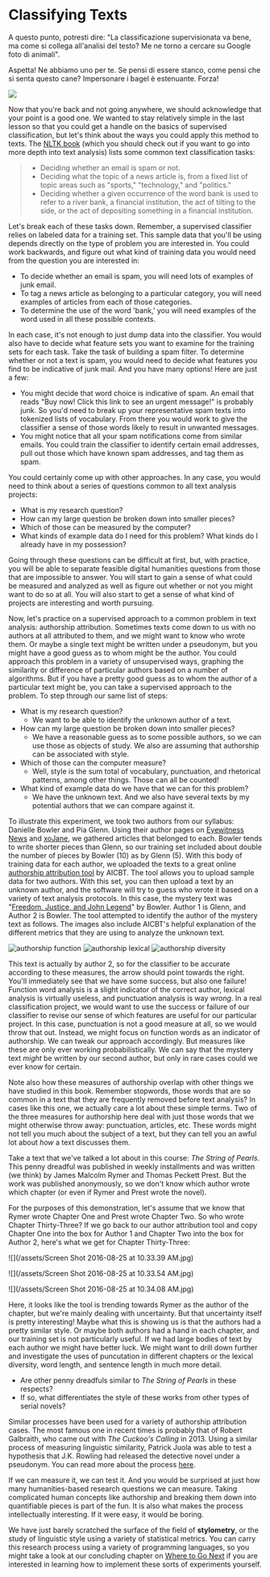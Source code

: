 # Classifying Texts

A questo punto, potresti dire: "La classificazione supervisionata va bene, ma come si collega all'analisi del testo? Me ne torno a cercare su Google foto di animali".&#x20;

Aspetta! Ne abbiamo uno per te. Se pensi di essere stanco, come pensi che si senta questo cane? Impersonare i bagel è estenuante. Forza!

![](../assets/sleepingstarbuck.jpg)

Now that you're back and not going anywhere, we should acknowledge that your point is a good one. We wanted to stay relatively simple in the last lesson so that you could get a handle on the basics of supervised classification, but let's think about the ways you could apply this method to texts. The [NLTK book](http://www.nltk.org/book/ch06.html) (which you should check out if you want to go into more depth into text analysis) lists some common text classification tasks:

> * Deciding whether an email is spam or not.
> * Deciding what the topic of a news article is, from a fixed list of topic areas such as "sports," "technology," and "politics."
> * Deciding whether a given occurrence of the word bank is used to refer to a river bank, a financial institution, the act of tilting to the side, or the act of depositing something in a financial institution.

Let's break each of these tasks down. Remember, a supervised classifier relies on labeled data for a training set. This sample data that you'll be using depends directly on the type of problem you are interested in. You could work backwards, and figure out what kind of training data you would need from the question you are interested in:

* To decide whether an email is spam, you will need lots of examples of junk email.
* To tag a news article as belonging to a particular category, you will need examples of articles from each of those categories.
* To determine the use of the word 'bank,' you will need examples of the word used in all these possible contexts.

In each case, it's not enough to just dump data into the classifier. You would also have to decide what feature sets you want to examine for the training sets for each task. Take the task of building a spam filter. To determine whether or not a text is spam, you would need to decide what features you find to be indicative of junk mail. And you have many options! Here are just a few:

* You might decide that word choice is indicative of spam. An email that reads "Buy now! Click this link to see an urgent message!" is probably junk. So you'd need to break up your representative spam texts into tokenized lists of vocabulary. From there you would work to give the classifier a sense of those words likely to result in unwanted messages.
* You might notice that all your spam notifications come from similar emails. You could train the classifier to identify certain email addresses, pull out those which have known spam addresses, and tag them as spam.

You could certainly come up with other approaches. In any case, you would need to think about a series of questions common to all text analysis projects:

* What is my research question?
* How can my large question be broken down into smaller pieces?
* Which of those can be measured by the computer?
* What kinds of example data do I need for this problem? What kinds do I already have in my possession?

Going through these questions can be difficult at first, but, with practice, you will be able to separate feasible digital humanities questions from those that are impossible to answer. You will start to gain a sense of what could be measured and analyzed as well as figure out whether or not you might want to do so at all. You will also start to get a sense of what kind of projects are interesting and worth pursuing.

Now, let's practice on a supervised approach to a common problem in text analysis: authorship attribution. Sometimes texts come down to us with no authors at all attributed to them, and we might want to know who wrote them. Or maybe a single text might be written under a pseudonym, but you might have a good guess as to whom might be the author. You could approach this problem in a variety of unsupervised ways, graphing the similarity or difference of particular authors based on a number of algorithms. But if you have a pretty good guess as to whom the author of a particular text might be, you can take a supervised approach to the problem. To step through our same list of steps:

* What is my research question?
  * We want to be able to identify the unknown author of a text.
* How can my large question be broken down into smaller pieces?
  * We have a reasonable guess as to some possible authors, so we can use those as objects of study. We also are assuming that authorship can be associated with style.
* Which of those can the computer measure?
  * Well, style is the sum total of vocabulary, punctuation, and rhetorical patterns, among other things. Those can all be counted!
* What kind of example data do we have that we can for this problem?
  * We have the unknown text. And we also have several texts by my potential authors that we can compare against it.

To illustrate this experiment, we took two authors from our syllabus: Danielle Bowler and Pia Glenn. Using their author pages on [Eyewitness News](http://ewn.co.za/Contributors/Danielle-Bowler) and [xoJane](http://www.xojane.com/author/pia-glenn), we gathered articles that belonged to each. Bowler tends to write shorter pieces than Glenn, so our training set included about double the number of pieces by Bowler (10) as by Glenn (5). With this body of training data for each author, we uploaded the texts to a great online [authorship attribution tool](http://aicbt.com/authorship-attribution/online-software/) by AICBT. The tool allows you to upload sample data for two authors. With this set, you can then upload a text by an unknown author, and the software will try to guess who wrote it based on a variety of text analysis protocols. In this case, the mystery text was "[Freedom, Justice, and John Legend](http://ewn.co.za/2015/02/23/OPINION-Danielle-Bowler-Freedom-justice-and-John-Legend)" by Bowler. Author 1 is Glenn, and Author 2 is Bowler. The tool attempted to identify the author of the mystery text as follows. The images also include AICBT's helpful explanation of the different metrics that they are using to analyze the unknown text.

![authorship function](../assets/classifiers/authorship-function.jpg) ![authorship lexical](../assets/classifiers/authorship-lexical.jpg) ![authorship diversity](../assets/classifiers/authorship-punctuation.jpg)

This text is actually by author 2, so for the classifier to be accurate according to these measures, the arrow should point towards the right. You'll immediately see that we have some success, but also one failure! Function word analysis is a slight indicator of the correct author, lexical analysis is virtually useless, and punctuation analysis is way _wrong_. In a real classification project, we would want to use the success or failure of our classifier to revise our sense of which features are useful for our particular project. In this case, punctuation is not a good measure at all, so we would throw that out. Instead, we might focus on function words as an indicator of authorship. We can tweak our approach accordingly. But measures like these are only ever working probabilistically. We can say that the mystery text _might_ be written by our second author, but only in rare cases could we ever know for certain.

Note also how these measures of authorship overlap with other things we have studied in this book. Remember stopwords, those words that are so common in a text that they are frequently removed before text analysis? In cases like this one, we actually care a lot about these simple terms. Two of the three measures for authorship here deal with just those words that we might otherwise throw away: punctuation, articles, etc. These words might not tell you much about the subject of a text, but they can tell you an awful lot about _how_ a text discusses them.

Take a text that we've talked a lot about in this course: _The String of Pearls_. This penny dreadful was published in weekly installments and was written (we think) by James Malcolm Rymer and Thomas Peckett Prest. But the work was published anonymously, so we don't know which author wrote which chapter (or even if Rymer and Prest wrote the novel).

For the purposes of this demonstration, let's assume that we know that Rymer wrote Chapter One and Prest wrote Chapter Two. So who wrote Chapter Thirty-Three? If we go back to our author attribution tool and copy Chapter One into the box for Author 1 and Chapter Two into the box for Author 2, here's what we get for Chapter Thirty-Three:

!\[]\(/assets/Screen Shot 2016-08-25 at 10.33.39 AM.jpg)

!\[]\(/assets/Screen Shot 2016-08-25 at 10.33.54 AM.jpg)

!\[]\(/assets/Screen Shot 2016-08-25 at 10.34.08 AM.jpg)

Here, it looks like the tool is trending towards Rymer as the author of the chapter, but we're mainly dealing with uncertainty. But that uncertainty itself is pretty interesting! Maybe what this is showing us is that the authors had a pretty similar style. Or maybe both authors had a hand in each chapter, and our training set is not particularly useful. If we had large bodies of text by each author we might have better luck. We might want to drill down further and investigate the uses of puncutation in different chapters or the lexical diversity, word length, and sentence length in much more detail.

* Are other penny dreadfuls similar to _The String of Pearls_ in these respects?
* If so, what differentiates the style of these works from other types of serial novels?

Similar processes have been used for a variety of authorship attribution cases. The most famous one in recent times is probably that of Robert Galbraith, who came out with _The Cuckoo's Calling_ in 2013. Using a similar process of measuring linguistic similarity, Patrick Juola was able to test a hypothesis that J.K. Rowling had released the detective novel under a pseudonym. You can read more about the process [here](http://www.scientificamerican.com/article/how-a-computer-program-helped-show-jk-rowling-write-a-cuckoos-calling/).

If we can measure it, we can test it. And you would be surprised at just how many humanities-based research questions we can measure. Taking complicated human concepts like authorship and breaking them down into quantifiable pieces is part of the fun. It is also what makes the process intellectually interesting. If it were easy, it would be boring.

We have just barely scratched the surface of the field of **stylometry**, or the study of linguistic style using a variety of statistical metrics. You can carry this research process using a variety of programming languages, so you might take a look at our concluding chapter on [Where to Go Next](../conclusion/where-to-go.md) if you are interested in learning how to implement these sorts of experiments yourself.
